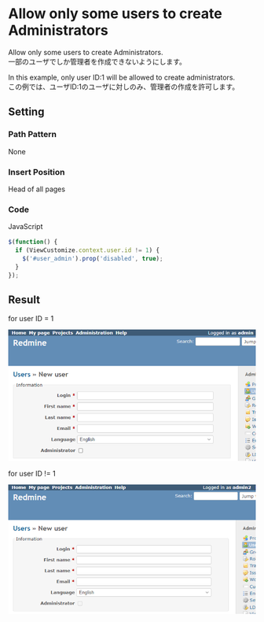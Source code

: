 # Allow only some users to create Administrators

Allow only some users to create Administrators.  
一部のユーザでしか管理者を作成できないようにします。


In this example, only user ID:1 will be allowed to create administrators.  
この例では、ユーザID:1のユーザに対しのみ、管理者の作成を許可します。

## Setting

### Path Pattern

None

### Insert Position

Head of all pages
<!-- 
Head of all pages
Bottom of issue form
Bottom of issue detail
Bottom of all pages
-->

### Code

JavaScript
<!--
JavaScript
CSS
HTML
-->

```javascript
$(function() {
  if (ViewCustomize.context.user.id != 1) {
    $('#user_admin').prop('disabled', true);
  }
});
```

## Result

for user ID = 1

![user1](./user1.png)

for user ID != 1

![user2](./user2.png)
